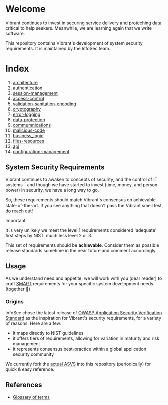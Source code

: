 # Welcome

Vibrant continues to invest in securing service delivery and proteching data critical to help seekers.  Meanwhile, we are learning again that we write software.

This repository contains Vibrant's development of system security requirements.  It is maintained by the InfoSec team.

# Index 

  1. [architecture](./architecture.md)
  1. [authentication](./authentication.md)
  1. [session-management](./session-management.md)
  1. [access-control](./access-control.md)
  1. [validation-sanitation-encoding](./validation-sanitation-encoding.md)
  1. [cryptography](./cryptography.md)
  1. [error-logging](./error-logging.md)
  1. [data-protection](./data-protection.md)
  1. [commumnications](./commumnications.md)
  1. [malicious-code](./malicious-code.md)
  1. [business_logic](./business_logic.md)
  1. [files-resources](./files-resources.md)
  1. [api](./api.md)
  1. [configuration-management](./configuration-management.md)

## System Security Requirements

Vibrant continues to awaken to concepts of security, and the control of IT systems - and though we have started to invest (time, money, and person-power) in security, we have a long way to go.

So, these requirements should match Vibrant's consensus on achievable state-of-the-art.  If you see anything that doesn't pass the Vibrant smell test, do reach out!

> [!IMPORTANT]
> It is very unlikely we meet the level 1 requirements considered 'adequate' first steps by NIST, much less level 2 or 3.
> 
> This set of requirements should be **achievable**. Consider them as possible release standards sometime in the near future and comment accordingly.  

## Usage

As we understand need and appetite, we will work with you (dear reader) to craft [SMART](https://en.wikipedia.org/wiki/SMART_criteria) requirements for your specific system development needs. (together :love_letter:) 


### Origins

InfoSec chose the latest release of [OWASP Application Security Verification Standard](https://github.com/OWASP/ASVS) as the inspiration for Vibrant's security requirements, for a variety of reasons.  Here are a few:

- it maps directly to NIST guidelines
- it offers tiers of requirements, allowing for variation in maturity and risk management
- it represents consensus best-practice within a global application security community

We currently fork the [actual ASVS](./ASVS_docs/README.md) into this repository (periodically) for quick & easy reference.

## References

- [Glossary of terms](./glossary.md)

